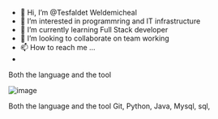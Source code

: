 - 👋 Hi, I’m @Tesfaldet Weldemicheal 
- 👀 I’m interested in programmring and IT infrastructure
- 🌱 I’m currently learning Full Stack developer
- 💞️ I’m looking to collaborate on team working
- 📫 How to reach me ...
- 
Both the language and the tool

![image](https://user-images.githubusercontent.com/91988442/214516563-f677954c-c6db-429d-a692-d90301cec262.png)


<!---
Tesfaldet1/Tesfaldet1 is a ✨ special ✨ repository because its `README.md` (this file) appears on your GitHub profile.
You can click the Preview link to take a look at your changes.
--->
Both the language and the tool
Git, Python, Java, Mysql, sql, 
